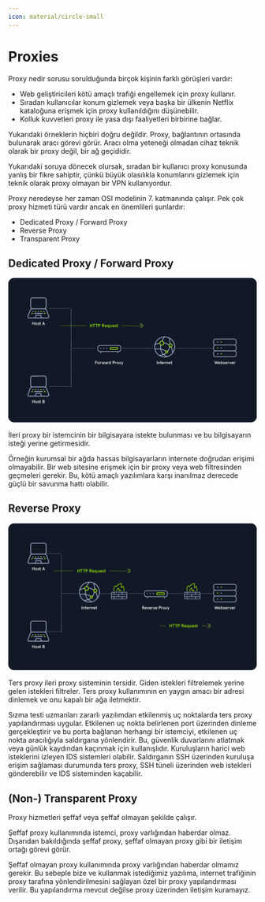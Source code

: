 ```yaml
---
icon: material/circle-small
---
```


# Proxies

Proxy nedir sorusu sorulduğunda birçok kişinin farklı görüşleri vardır:

* Web geliştiricileri kötü amaçlı trafiği engellemek için proxy kullanır.
* Sıradan kullanıcılar konum gizlemek veya başka bir ülkenin Netflix kataloğuna erişmek için proxy kullanıldığını düşünebilir.
* Kolluk kuvvetleri proxy ile yasa dışı faaliyetleri birbirine bağlar.

Yukarıdaki örneklerin hiçbiri doğru değildir. Proxy, bağlantının ortasında bulunarak aracı görevi görür. Aracı olma yeteneği olmadan cihaz teknik olarak bir proxy değil, bir ağ geçididir.

Yukarıdaki soruya dönecek olursak, sıradan bir kullanıcı proxy konusunda yanlış bir fikre sahiptir, çünkü büyük olasılıkla konumlarını gizlemek için teknik olarak proxy olmayan bir VPN kullanıyordur.

Proxy neredeyse her zaman OSI modelinin 7. katmanında çalışır. Pek çok proxy hizmeti türü vardır ancak en önemlileri şunlardır:

* Dedicated Proxy / Forward Proxy
* Reverse Proxy
* Transparent Proxy

## Dedicated Proxy / Forward Proxy

![](../assets/images/forward-proxy.png)

İleri proxy bir istemcinin bir bilgisayara istekte bulunması ve bu bilgisayarın isteği yerine getirmesidir.

Örneğin kurumsal bir ağda hassas bilgisayarların internete doğrudan erişimi olmayabilir. Bir web sitesine erişmek için bir proxy veya web filtresinden geçmeleri gerekir. Bu, kötü amaçlı yazılımlara karşı inanılmaz derecede güçlü bir savunma hattı olabilir.

## Reverse Proxy

![](../assets/images/reverse-proxy.png)

Ters proxy ileri proxy sisteminin tersidir. Giden istekleri filtrelemek yerine gelen istekleri filtreler. Ters proxy kullanımının en yaygın amacı bir adresi dinlemek ve onu kapalı bir ağa iletmektir.

Sızma testi uzmanları zararlı yazılımdan etkilenmiş uç noktalarda ters proxy yapılandırması uygular. Etkilenen uç nokta belirlenen port üzerinden dinleme gerçekleştirir ve bu porta bağlanan herhangi bir istemciyi, etkilenen uç nokta aracılığıyla saldırgana yönlendirir. Bu, güvenlik duvarlarını atlatmak veya günlük kaydından kaçınmak için kullanışlıdır. Kuruluşların harici web isteklerini izleyen IDS sistemleri olabilir. Saldırganın SSH üzerinden kuruluşa erişim sağlaması durumunda ters proxy, SSH tüneli üzerinden web istekleri gönderebilir ve IDS sisteminden kaçabilir.

## (Non-) Transparent Proxy

Proxy hizmetleri şeffaf veya şeffaf olmayan şekilde çalışır.

Şeffaf proxy kullanımında istemci, proxy varlığından haberdar olmaz. Dışarıdan bakıldığında şeffaf proxy, şeffaf olmayan proxy gibi bir iletişim ortağı görevi görür.

Şeffaf olmayan proxy kullanımında proxy varlığından haberdar olmamız gerekir. Bu sebeple bize ve kullanmak istediğimiz yazılıma, internet trafiğinin proxy tarafına yönlendirilmesini sağlayan özel bir proxy yapılandırması verilir. Bu yapılandırma mevcut değilse proxy üzerinden iletişim kuramayız.
